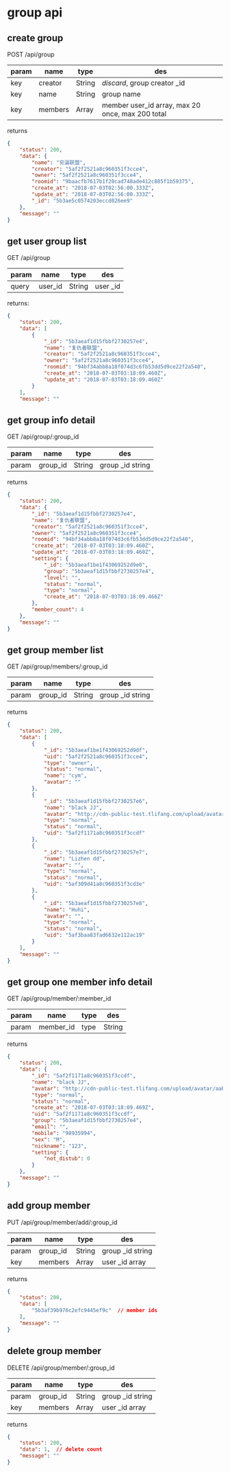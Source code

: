 # group api

## create group
POST /api/group

param|name|type|des
-----|----|----|---
key|creator|String|*discard*, group creator _id
key|name|String|group name
key|members|Array|member user_id array, max 20 once, max 200 total

returns
```json
{
    "status": 200,
    "data": {
        "name": "穷逼联盟",
        "creator": "5af2f2521a8c960351f3cce4",
        "owner": "5af2f2521a8c960351f3cce4",
        "roomid": "9baacfb7617b1f20cad748ade412c885f1b59375",
        "create_at": "2018-07-03T02:56:00.333Z",
        "update_at": "2018-07-03T02:56:00.333Z",
        "_id": "5b3ae5c0574203eccd026ee9"
    },
    "message": ""
}
```

## get user group list
GET /api/group

param|name|type|des
-----|----|----|---
query|user_id|String|user _id

returns:
```json
{
    "status": 200,
    "data": [
        {
            "_id": "5b3aeaf1d15fbbf2730257e4",
            "name": "复仇者联盟",
            "creator": "5af2f2521a8c960351f3cce4",
            "owner": "5af2f2521a8c960351f3cce4",
            "roomid": "94bf34abb8a18f074d3c6fb53dd5d9ce22f2a540",
            "create_at": "2018-07-03T03:18:09.460Z",
            "update_at": "2018-07-03T03:18:09.460Z"
        }
    ],
    "message": ""
```

## get group info detail
GET /api/group/:group_id

param|name|type|des
-----|----|----|---
param|group_id|String|group _id string

returns
```json
{
    "status": 200,
    "data": {
        "_id": "5b3aeaf1d15fbbf2730257e4",
        "name": "复仇者联盟",
        "creator": "5af2f2521a8c960351f3cce4",
        "owner": "5af2f2521a8c960351f3cce4",
        "roomid": "94bf34abb8a18f074d3c6fb53dd5d9ce22f2a540",
        "create_at": "2018-07-03T03:18:09.460Z",
        "update_at": "2018-07-03T03:18:09.460Z",
        "setting": {
            "_id": "5b3aeaf1be1f43069252d9e0",
            "group": "5b3aeaf1d15fbbf2730257e4",
            "level": "",
            "status": "normal",
            "type": "normal",
            "create_at": "2018-07-03T03:18:09.466Z"
        },
        "member_count": 4
    },
    "message": ""
}
```

## get group member list
GET /api/group/members/:group_id

param|name|type|des
-----|----|----|---
param|group_id|String|group _id string

returns
```json
{
    "status": 200,
    "data": [
        {
            "_id": "5b3aeaf1be1f43069252d9df",
            "uid": "5af2f2521a8c960351f3cce4",
            "type": "owner",
            "status": "normal",
            "name": "cym",
            "avatar": ""
        },
        {
            "_id": "5b3aeaf1d15fbbf2730257e6",
            "name": "black JJ",
            "avatar": "http://cdn-public-test.tlifang.com/upload/avatar/aab75818-291f-4141-9c18-4c2ed6f7e564.jpg",
            "type": "normal",
            "status": "normal",
            "uid": "5af2f1171a8c960351f3ccdf"
        },
        {
            "_id": "5b3aeaf1d15fbbf2730257e7",
            "name": "Lizhen dd",
            "avatar": "",
            "type": "normal",
            "status": "normal",
            "uid": "5af309d41a8c960351f3cd3e"
        },
        {
            "_id": "5b3aeaf1d15fbbf2730257e8",
            "name": "Huhi",
            "avatar": "",
            "type": "normal",
            "status": "normal",
            "uid": "5af3baa83fad6632e112ac19"
        }
    ],
    "message": ""
}
```

## get group one member info detail
GET /api/group/member/:member_id

param|name|type|des
-----|----|----|---
param|member_id|type|String|member in group _id

returns
```json
{
    "status": 200,
    "data": {
        "_id": "5af2f1171a8c960351f3ccdf",
        "name": "black JJ",
        "avatar": "http://cdn-public-test.tlifang.com/upload/avatar/aab75818-291f-4141-9c18-4c2ed6f7e564.jpg",
        "type": "normal",
        "status": "normal",
        "create_at": "2018-07-03T03:18:09.469Z",
        "uid": "5af2f1171a8c960351f3ccdf",
        "group": "5b3aeaf1d15fbbf2730257e4",
        "email": "",
        "mobile": "98935994",
        "sex": "M",
        "nickname": "123",
        "setting": {
            "not_distub": 0
        }
    },
    "message": ""
}
```

## add group member
PUT /api/group/member/add/:group_id

param|name|type|des
-----|----|----|---
param|group_id|String|group _id string
key|members|Array|user _id array

returns
```json
{
    "status": 200,
    "data": [
        "5b3af39b976c2efc9445ef9c"  // member ids
    ],
    "message": ""
}
```

## delete group member
DELETE /api/group/member/:group_id

param|name|type|des
-----|----|----|---
param|group_id|String|group _id string
key|members|Array|user _id array

returns
```json
{
    "status": 200,
    "data": 1,  // delete count
    "message": ""
}
```